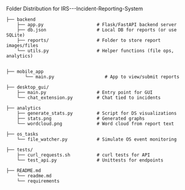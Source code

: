 Folder Distribution for IRS---Incident-Reporting-System


 	├── backend
   		├── app.py                    # Flask/FastAPI backend server
   		├── db.json                   # Local DB for reports (or use SQLite)
   		├── reports/                  # Folder to store report images/files
   		└── utils.py                  # Helper functions (file ops, analytics)

     
	├── mobile_app                   
		   └── main.py                   # App to view/submit reports

 	├── desktop_gui/                    					
 		├── main.py                   # Entry point for GUI
 		└── chat_extension.py         # Chat tied to incidents

	├── analytics
   		├── generate_stats.py         # Script for DS visualizations
   		├── stats.png                 # Generated graphs
   		└── wordcloud.png             # Word cloud from report text

	├── os_tasks
   		└── file_watcher.py           # Simulate OS event monitoring

	├── tests/
   		├── curl_requests.sh          # curl tests for API
   		└── test_api.py               # Unittests for endpoints

	├── README.md                     
		└── readme.md
  		└── requirements
